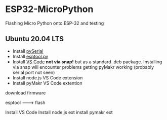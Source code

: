 # ESP32-MicroPython
Flashing Micro Python onto ESP-32 and testing

## Ubuntu 20.04 LTS
 - Install [pySerial](https://pyserial.readthedocs.io/en/latest/pyserial.html)
 - Install [esptool.py](https://github.com/espressif/esptool)
 - Install [VS Code](https://code.visualstudio.com/download) **not via snap!** but as a standard .deb package. Installing via snap will encounter problems getting pyMakr working (probably serial port not seen)
 - Install node.js VS Code extension
 - Install pyMakr VS Code extention

download firmware

esptool ---> flash

Install VS Code
Install node.js ext
install pymakr ext


